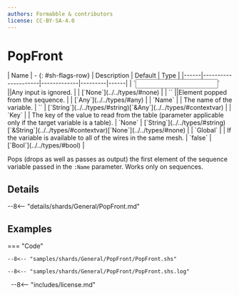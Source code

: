 ```yaml
---
authors: Formabble & contributors
license: CC-BY-SA-4.0
---
```



# PopFront

<div class="sh-parameters" markdown="1">
| Name | - {: #sh-flags-row} | Description | Default | Type |
|------|---------------------|-------------|---------|------|
| `<input>` ||Any input is ignored. | | [`None`](../../types/#none) |
| `<output>` ||Element popped from the sequence. | | [`Any`](../../types/#any) |
| `Name` |  | The name of the variable. | `` | [`String`](../../types/#string)[`&Any`](../../types/#contextvar) |
| `Key` |  | The key of the value to read from the table (parameter applicable only if the target variable is a table). | `None` | [`String`](../../types/#string)[`&String`](../../types/#contextvar)[`None`](../../types/#none) |
| `Global` |  | If the variable is available to all of the wires in the same mesh. | `false` | [`Bool`](../../types/#bool) |

</div>

Pops (drops as well as passes as output) the first element of the sequence variable passed in the `:Name` parameter. Works only on sequences.

## Details

--8<-- "details/shards/General/PopFront.md"


## Examples

=== "Code"

  ```x86asm linenums="1"
  --8<-- "samples/shards/General/PopFront/PopFront.shs"
  ```

  ```
  --8<-- "samples/shards/General/PopFront/PopFront.shs.log"
  ```
&nbsp;
--8<-- "includes/license.md"

